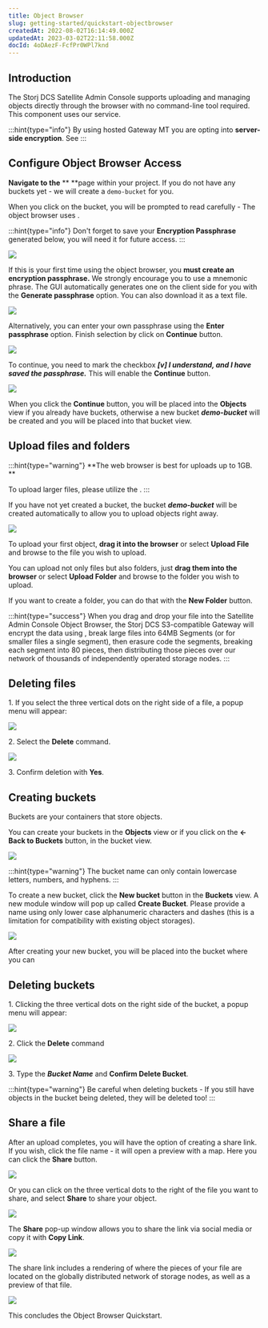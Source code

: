 ```yaml
---
title: Object Browser
slug: getting-started/quickstart-objectbrowser
createdAt: 2022-08-02T16:14:49.000Z
updatedAt: 2023-03-02T22:11:58.000Z
docId: 4oDAezF-FcfPr0WPl7knd
---
```


## Introduction

The Storj DCS Satellite Admin Console supports uploading and managing objects directly through the browser with no command-line tool required. This component uses our [](docId\:yYCzPT8HHcbEZZMvfoCFa) service.

:::hint{type="info"}
By using hosted Gateway MT you are opting into **server-side encryption**. See [](docId\:hf2uumViqYvS1oq8TYbeW)&#x20;
:::

## Configure Object Browser Access

**Navigate to the** [](docId\:pxdnqsVDjCLZgeEXt2S6x)** **page within your project. If you do not have any buckets yet - we will create a `demo-bucket` for you.

When you click on the bucket, you will be prompted to read carefully - The object browser uses [](docId\:hf2uumViqYvS1oq8TYbeW).

:::hint{type="info"}
Don't forget to save your **Encryption Passphrase** generated below, you will need it for future access.
:::

![](https://archbee-image-uploads.s3.amazonaws.com/kv3plx2xmXcUGcVl4Lttj/PgEXOy3cK2ue1zGwGqxdh_qsobject01.png)

If this is your first time using the object browser, you **must create an encryption passphrase.** We strongly encourage you to use a mnemonic phrase. The GUI automatically generates one on the client side for you with the **Generate passphrase** option. You can also download it as a text file.

![](https://archbee-image-uploads.s3.amazonaws.com/kv3plx2xmXcUGcVl4Lttj/SWYh6j1RWfLrc4dPlgYW2_qsobject02.png)

Alternatively, you can enter your own passphrase using the **Enter passphrase** option. Finish selection by click on **Continue** button.

![](https://archbee-image-uploads.s3.amazonaws.com/kv3plx2xmXcUGcVl4Lttj/m_4pzkqRUSiGpOXmnWd60_qsobject03.png)

To continue, you need to mark the checkbox ***\[v] I understand, and I have saved the passphrase.*** This will enable the **Continue** button.

![](https://archbee-image-uploads.s3.amazonaws.com/kv3plx2xmXcUGcVl4Lttj/VJondlvfOjDcc04ILsAsF_qsobject04.png)

When you click the **Continue** button, you will be placed into the **Objects** view if you already have buckets, otherwise a new bucket ***demo-bucket*** will be created and you will be placed into that bucket view.

## Upload files and folders

:::hint{type="warning"}
**The web browser is best for uploads up to 1GB. **



To upload larger files, please utilize the [](docId\:TbMdOGCAXNWyPpQmH6EOq).
:::

If you have not yet created a bucket, the bucket ***demo-bucket*** will be created automatically to allow you to upload objects right away.

![](https://archbee-image-uploads.s3.amazonaws.com/kv3plx2xmXcUGcVl4Lttj/A1VBtbjhSjxV187WZEiAH_qsobject04.png)

To upload your first object, **drag it into the browser** or select **Upload File** and browse to the file you wish to upload.

You can upload not only files but also folders, just **drag them into the browser** or select **Upload Folder** and browse to the folder you wish to upload.

If you want to create a folder, you can do that with the **New Folder** button.

:::hint{type="success"}
When you drag and drop your file into the Satellite Admin Console Object Browser, the Storj DCS S3-compatible Gateway will encrypt the data using [](docId\:hf2uumViqYvS1oq8TYbeW), break large files into 64MB Segments (or for smaller files a single segment), then erasure code the segments, breaking each segment into 80 pieces, then distributing those pieces over our network of thousands of independently operated storage nodes.&#x20;
:::

## Deleting files

1\. If you select the three vertical dots on the right side of a file, a popup menu will appear:

![](https://archbee-image-uploads.s3.amazonaws.com/kv3plx2xmXcUGcVl4Lttj/pEw5qFRbraYchiz0mtOv7_qsobject05.png)

2\. Select the **Delete** command.

![](https://archbee-image-uploads.s3.amazonaws.com/kv3plx2xmXcUGcVl4Lttj/JRQ09me42z8yIy05hLLn0_qsobject06.png)

3\. Confirm deletion with **Yes**.

## Creating buckets

Buckets are your containers that store objects.&#x20;

You can create your buckets in the **Objects** view or if you click on the **<-Back to Buckets** button, in the bucket view.

![](https://archbee-image-uploads.s3.amazonaws.com/kv3plx2xmXcUGcVl4Lttj/oJ74hmgmN9h5iDemALwMk_qsobject07.png)

:::hint{type="warning"}
The bucket name can only contain lowercase letters, numbers, and hyphens.
:::

To create a new bucket, click the **New bucket** button in the **Buckets** view. A new module window will pop up called **Create Bucket**. Please provide a name using only lower case alphanumeric characters and dashes (this is a limitation for compatibility with existing object storages).

![](https://archbee-image-uploads.s3.amazonaws.com/kv3plx2xmXcUGcVl4Lttj/Yewew2V1tdS66o93P_XIM_qsobject08.png)

After creating your new bucket, you will be placed into the bucket where you can [](docId\:gh5RtIDbMkAoomljO7f8d) &#x20;

## Deleting buckets

1\. Clicking the three vertical dots on the right side of the bucket, a popup menu will appear:

![](https://archbee-image-uploads.s3.amazonaws.com/kv3plx2xmXcUGcVl4Lttj/5YJzM4uQlX2DkoFIuyNp1_qsobject09.png)

2\. Click the **Delete** command

![](https://archbee-image-uploads.s3.amazonaws.com/kv3plx2xmXcUGcVl4Lttj/awroxWO45F35KG6mW6zys_qsobject10.png)

3\. Type the ***Bucket Name*** and **Confirm Delete Bucket**.

:::hint{type="warning"}
Be careful when deleting buckets - If you still have objects in the bucket being deleted, they will be deleted too!
:::

## Share a file

After an upload completes, you will have the option of creating a share link. If you wish, click the file name - it will open a preview with a map. Here you can click the **Share** button.

![](https://archbee-image-uploads.s3.amazonaws.com/kv3plx2xmXcUGcVl4Lttj/vCYGlW3Gy5TJHiQHzLT_n_qsobjectshare01.png)

Or you can click on the three vertical dots to the right of the file you want to share, and select **Share** to share your object.

![](https://archbee-image-uploads.s3.amazonaws.com/kv3plx2xmXcUGcVl4Lttj/AvXeXUPRK2-PFiOyCGS6Z_qsobjectshare02.png)

The **Share** pop-up window allows you to share the link via social media or copy it with **Copy Link**.

![](https://archbee-image-uploads.s3.amazonaws.com/kv3plx2xmXcUGcVl4Lttj/GmA5kH_adiXmGOaw7iTAz_qsobjectshare03.png)

The share link includes a rendering of where the pieces of your file are located on the globally distributed network of storage nodes, as well as a preview of that file.&#x20;

![](https://archbee-image-uploads.s3.amazonaws.com/kv3plx2xmXcUGcVl4Lttj/y1Z-utzw4fEsvj6gffynu_qsobjectshare04.png)

This concludes the Object Browser Quickstart.

